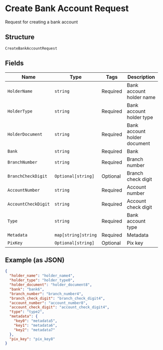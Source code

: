 
# Create Bank Account Request

Request for creating a bank account

## Structure

`CreateBankAccountRequest`

## Fields

| Name | Type | Tags | Description |
|  --- | --- | --- | --- |
| `HolderName` | `string` | Required | Bank account holder name |
| `HolderType` | `string` | Required | Bank account holder type |
| `HolderDocument` | `string` | Required | Bank account holder document |
| `Bank` | `string` | Required | Bank |
| `BranchNumber` | `string` | Required | Branch number |
| `BranchCheckDigit` | `Optional[string]` | Optional | Branch check digit |
| `AccountNumber` | `string` | Required | Account number |
| `AccountCheckDigit` | `string` | Required | Account check digit |
| `Type` | `string` | Required | Bank account type |
| `Metadata` | `map[string]string` | Required | Metadata |
| `PixKey` | `Optional[string]` | Optional | Pix key |

## Example (as JSON)

```json
{
  "holder_name": "holder_name4",
  "holder_type": "holder_type0",
  "holder_document": "holder_document8",
  "bank": "bank6",
  "branch_number": "branch_number4",
  "branch_check_digit": "branch_check_digit4",
  "account_number": "account_number8",
  "account_check_digit": "account_check_digit4",
  "type": "type2",
  "metadata": {
    "key0": "metadata5",
    "key1": "metadata6",
    "key2": "metadata7"
  },
  "pix_key": "pix_key8"
}
```

